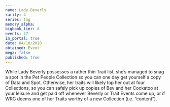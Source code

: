 ```yaml
---
name: Lady Beverly
rarity: 4
series: tng
memory_alpha:
bigbook_tier: 8
events: 27
in_portal: true
date: 04/10/2018
obtained: Event
mega: false
published: true
---
```


While Lady Beverly possesses a rather thin Trait list, she’s managed to snag a spot in the Pet People Collection so you can one day get yourself a copy of Data and Spot. Otherwise, her traits will likely top her out at four Collections, so you can safely pick up copies of Bev and her Cockatoo at your leisure and get paid off whenever Beverly or Trait Events come up, or if WRG deems one of her Traits worthy of a new Collection (i.e. “content”).
